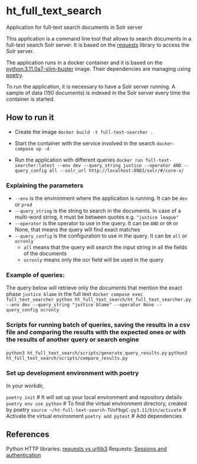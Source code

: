 # ht_full_text_search
Application for full-text search documents in Solr server

This application is a command line tool that allows to search documents in a full-text search Solr server. 
It is based on the [requests](https://docs.python-requests.org/en/latest/) library to access the Solr server.

The application runs in a docker container and it is based on the [python:3.11.0a7-slim-buster](https://hub.docker.com/_/python) image. 
Their dependencies are managing using [poetry](https://python-poetry.org/). 

To run the application, it is necessary to have a Solr server running. A sample of data (150 documents) is indexed 
in the Solr server every time the container is started.

## How to run it
* Create the image
`docker build -t full-text-searcher .`

* Start the container with the service involved in the search
`docker-compose up -d`

* Run the application with different queries
`docker run full-text-searcher:latest --env dev --query_string justice --operator AND --query_config all --solr_url http://localhost:8983/solr/#/core-x/`

 ### Explaining the parameters
* `--env` is the environment where the application is running. It can be `dev` or `prod`
* `--query_string` is the string to search in the documents. In case of a multi-word string, it must be between quotes e.g. `"justice league"`
* `--operator` is the operator to use in the query. It can be `AND` or `OR` or None, that means the query will find exact matches
* `--query_config` is the configuration to use in the query. It can be `all` or `ocronly`
  * `all` means that the query will search the input string in all the fields of the documents
  * `ocronly` means only the ocr field will be used in the query

### Example of queries:

The query below will retrieve only the documents that mention the exact phase `justice blame` in the full text
`docker compose exec full_text_searcher python ht_full_text_search/ht_full_text_searcher.py --env dev --query_string "justice blame" --operator None --query_config ocronly`

### Scripts for running batch of queries, saving the results in a csv file and comparing the results with the expected ones or with the results of another query or search engine

`python3 ht_full_text_search/scripts/generate_query_results.py`
`python3 ht_full_text_search/scripts/compare_results.py`

### Set up development environment with poetry

In your workdir,

`poetry init` # It will set up your local environment and repository details
`poetry env use python` # To find the virtual environment directory, created by poetry
`source ~/ht-full-text-search-TUsF9qpC-py3.11/bin/activate` # Activate the virtual environment
`poetry add pytest` # Add dependencies



## References

Python HTTP libraries: [requests vs urllib3](https://medium.com/@technige/what-does-requests-offer-over-urllib3-in-2022-e6a38d9273d9)
Requests: [Sessions and authentication](https://www.geeksforgeeks.org/python-requests-tutorial/)
